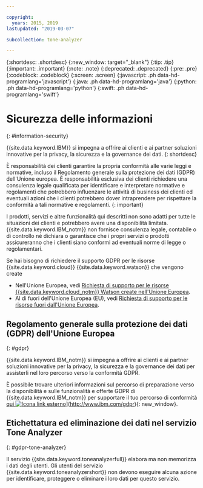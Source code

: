 ```yaml
---

copyright:
  years: 2015, 2019
lastupdated: "2019-03-07"

subcollection: tone-analyzer

---
```


{:shortdesc: .shortdesc}
{:new_window: target="_blank"}
{:tip: .tip}
{:important: .important}
{:note: .note}
{:deprecated: .deprecated}
{:pre: .pre}
{:codeblock: .codeblock}
{:screen: .screen}
{:javascript: .ph data-hd-programlang='javascript'}
{:java: .ph data-hd-programlang='java'}
{:python: .ph data-hd-programlang='python'}
{:swift: .ph data-hd-programlang='swift'}

# Sicurezza delle informazioni
{: #information-security}

{{site.data.keyword.IBM}} si impegna a offrire ai clienti e ai partner soluzioni innovative per la privacy, la sicurezza e la governance dei dati.
{: shortdesc}

È responsabilità dei clienti garantire la propria conformità alle varie leggi e normative, incluso il Regolamento generale sulla protezione dei dati (GDPR) dell'Unione europea. È responsabilità esclusiva dei clienti richiedere una consulenza legale qualificata per identificare e interpretare normative e regolamenti che potrebbero influenzare le attività di business dei clienti ed eventuali azioni che i clienti potrebbero dover intraprendere per rispettare la conformità a tali normative e regolamenti.
{: important}

I prodotti, servizi e altre funzionalità qui descritti non sono adatti per tutte le situazioni dei clienti e potrebbero avere una disponibilità limitata. {{site.data.keyword.IBM_notm}} non fornisce consulenza legale, contabile o di controllo né dichiara o garantisce che i propri servizi o prodotti assicureranno che i clienti siano conformi ad eventuali norme di legge o regolamentari.

Se hai bisogno di richiedere il supporto GDPR per le risorse {{site.data.keyword.cloud}} {{site.data.keyword.watson}} che vengono create

-   Nell'Unione Europea, vedi [Richiesta di supporto per le risorse {{site.data.keyword.cloud_notm}} Watson create nell'Unione Europea](/docs/services/watson?topic=watson-gdpr-sar#request-EU).
-   Al di fuori dell'Unione Europea (EU), vedi [Richiesta di supporto per le risorse fuori dall'Unione Europea](/docs/services/watson?topic=watson-gdpr-sar#request-non-EU).

## Regolamento generale sulla protezione dei dati (GDPR) dell'Unione Europea
{: #gdpr}

{{site.data.keyword.IBM_notm}} si impegna a offrire ai clienti e ai partner soluzioni innovative per la privacy, la sicurezza e la governance dei dati per assisterli nel loro percorso verso la conformità GDPR.

È possibile trovare ulteriori informazioni sul percorso di preparazione verso la disponibilità e sulle funzionalità e offerte GDPR di {{site.data.keyword.IBM_notm}} per supportare il tuo percorso di conformità [qui ![Icona link esterno](../../icons/launch-glyph.svg "Icona link esterno")](../../icons/launch-glyph.svg "Icona link esterno")](http://www.ibm.com/gdpr){: new_window}.

## Etichettatura ed eliminazione dei dati nel servizio Tone Analyzer
{: #gdpr-tone-analyzer}

Il servizio {{site.data.keyword.toneanalyzerfull}} elabora ma non memorizza i dati degli utenti. Gli utenti del servizio {{site.data.keyword.toneanalyzershort}} non devono eseguire alcuna azione per identificare, proteggere o eliminare i loro dati per questo servizio.
